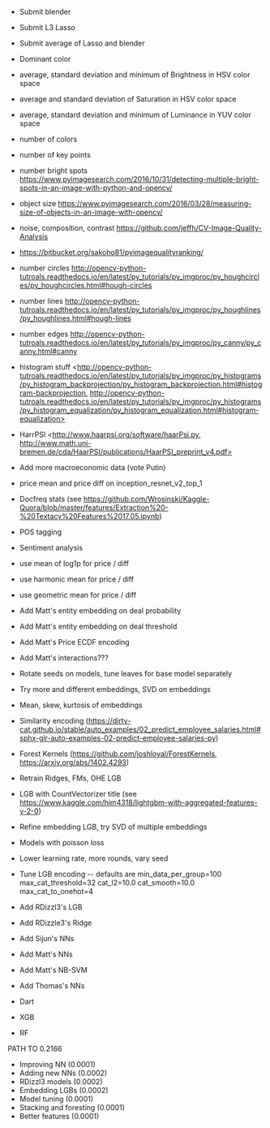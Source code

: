 - Submit blender
- Submit L3 Lasso
- Submit average of Lasso and blender

- Dominant color
- average, standard deviation and minimum of Brightness in HSV color space
- average and standard deviation of Saturation in HSV color space
- average, standard deviation and minimum of Luminance in YUV color space
- number of colors
- number of key points
- number bright spots <https://www.pyimagesearch.com/2016/10/31/detecting-multiple-bright-spots-in-an-image-with-python-and-opencv/>
- object size <https://www.pyimagesearch.com/2016/03/28/measuring-size-of-objects-in-an-image-with-opencv/>
- noise, composition, contrast <https://github.com/jeffh/CV-Image-Quality-Analysis>
- https://bitbucket.org/sakoho81/pyimagequalityranking/
- number circles <http://opencv-python-tutroals.readthedocs.io/en/latest/py_tutorials/py_imgproc/py_houghcircles/py_houghcircles.html#hough-circles>
- number lines <http://opencv-python-tutroals.readthedocs.io/en/latest/py_tutorials/py_imgproc/py_houghlines/py_houghlines.html#hough-lines>
- number edges <http://opencv-python-tutroals.readthedocs.io/en/latest/py_tutorials/py_imgproc/py_canny/py_canny.html#canny>
- histogram stuff <http://opencv-python-tutroals.readthedocs.io/en/latest/py_tutorials/py_imgproc/py_histograms/py_histogram_backprojection/py_histogram_backprojection.html#histogram-backprojection, http://opencv-python-tutroals.readthedocs.io/en/latest/py_tutorials/py_imgproc/py_histograms/py_histogram_equalization/py_histogram_equalization.html#histogram-equalization>
- HarrPSI <http://www.haarpsi.org/software/haarPsi.py, http://www.math.uni-bremen.de/cda/HaarPSI/publications/HaarPSI_preprint_v4.pdf>

- Add more macroeconomic data (vote Putin)

- price mean and price diff on inception_resnet_v2_top_1

- Docfreq stats (see https://github.com/Wrosinski/Kaggle-Quora/blob/master/features/Extraction%20-%20Textacy%20Features%2017.05.ipynb)

- POS tagging
- Sentiment analysis

- use mean of log1p for price / diff
- use harmonic mean for price / diff
- use geometric mean for price / diff

- Add Matt's entity embedding on deal probability
- Add Matt's entity embedding on deal threshold
- Add Matt's Price ECDF encoding
- Add Matt's interactions???

- Rotate seeds on models, tune leaves for base model separately
- Try more and different embeddings, SVD on embeddings
- Mean, skew, kurtosis of embeddings

- Similarity encoding (https://dirty-cat.github.io/stable/auto_examples/02_predict_employee_salaries.html#sphx-glr-auto-examples-02-predict-employee-salaries-py)
- Forest Kernels (https://github.com/joshloyal/ForestKernels, https://arxiv.org/abs/1402.4293)

- Retrain Ridges, FMs, OHE LGB
- LGB with CountVectorizer title (see https://www.kaggle.com/him4318/lightgbm-with-aggregated-features-v-2-0)
- Refine embedding LGB, try SVD of multiple embeddings
- Models with poisson loss

- Lower learning rate, more rounds, vary seed
- Tune LGB encoding -- defaults are min_data_per_group=100 max_cat_threshold=32 cat_l2=10.0 cat_smooth=10.0 max_cat_to_onehot=4

- Add RDizzl3's LGB
- Add RDizzle3's Ridge
- Add Sijun's NNs
- Add Matt's NNs
- Add Matt's NB-SVM
- Add Thomas's NNs

- Dart
- XGB
- RF


PATH TO 0.2166
- Improving NN (0.0001)
- Adding new NNs (0.0002)
- RDizzl3 models (0.0002)
- Embedding LGBs (0.0002)
- Model tuning (0.0001)
- Stacking and foresting (0.0001)
- Better features (0.0001)
